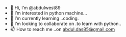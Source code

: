- 👋 Hi, I’m @abdulwest89
- 👀 I’m interested in python machine...
- 🌱 I’m currently learning ..coding.
- 💞️ I’m looking to collaborate on .to learn wıth python..
- 📫 How to reach me ..on abdul.das85@gmail.com

<!---
abdulwest89/abdulwest89 is a ✨ special ✨ repository because its `README.md` (this file) appears on your GitHub profile.
You can click the Preview link to take a look at your changes.
--->
